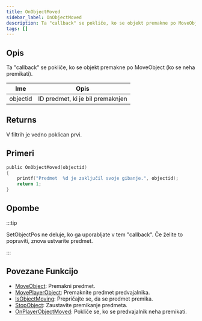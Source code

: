 ```yaml
---
title: OnObjectMoved
sidebar_label: OnObjectMoved
description: Ta "callback" se pokliče, ko se objekt premakne po MoveObject (ko se neha premikati). 
tags: []
---
```


## Opis

Ta "callback" se pokliče, ko se objekt premakne po MoveObject (ko se neha premikati).

| Ime      | Opis                             |
| -------- | -------------------------------- |
| objectid | ID predmet, ki je bil premaknjen |

## Returns

V filtrih je vedno poklican prvi.

## Primeri

```c
public OnObjectMoved(objectid)
{
    printf("Predmet  %d je zaključil svoje gibanje.", objectid);
    return 1;
}
```

## Opombe

:::tip

SetObjectPos ne deluje, ko ga uporabljate v tem "callback". Če želite to popraviti, znova ustvarite predmet.

:::

## Povezane Funkcijo

- [MoveObject](../functions/MoveObject.md): Premakni predmet.
- [MovePlayerObject](../functions/MovePlayerObject.md): Premaknite predmet predvajalnika.
- [IsObjectMoving](../functions/IsObjectMoving.md): Prepričajte se, da se predmet premika.
- [StopObject](../functions/StopObject.md): Zaustavite premikanje predmeta.
- [OnPlayerObjectMoved](OnPlayerObjectMoved.md): Pokliče se, ko se predvajalnik neha premikati.
